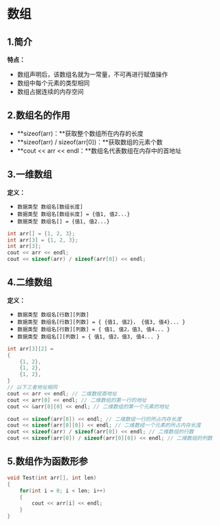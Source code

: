 # 数组

## 1.简介

**特点：**

- 数组声明后，该数组名就为一常量，不可再进行赋值操作
- 数组中每个元素的类型相同
- 数组占据连续的内存空间



## 2.数组名的作用

- **sizeof(arr)：**获取整个数组所在内存的长度
- **sizeof(arr) / sizeof(arr[0])：**获取数组的元素个数
- **cout << arr << endl：**数组名代表数组在内存中的首地址



## 3.一维数组

**定义：**

- `数据类型 数组名[数组长度]`
- `数据类型 数组名[数组长度] = {值1, 值2...}`
- `数据类型 数组名[] = {值1, 值2...}`

```C++
int arr[] = {1, 2, 3};
int arr[3] = {1, 2, 3};
int arr[3];
cout << arr << endl;
cout << sizeof(arr) / sizeof(arr[0]) << endl;
```



## 4.二维数组

**定义：**

- `数据类型 数组名[行数][列数]`
- `数据类型 数组名[行数][列数] = { {值1, 值2}， {值3, 值4}... }`
- `数据类型 数组名[行数][列数] = { 值1, 值2，值3, 值4... }`
- `数据类型 数组名[][列数] = { 值1, 值2，值3, 值4... }`

```c++
int arr[3][2] = 
{
	{1, 2},
	{1, 2},
	{1, 2},
}
// 以下三者地址相同
cout << arr << endl; // 二维数组首地址
cout << arr[0] << endl; // 二维数组的第一行的地址
cout << &arr[0][0] << endl; // 二维数组的第一个元素的地址

cout << sizeof(arr[0]) << endl; // 二维数组一行的所占内存长度
cout << sizeof(arr[0][0]) << endl; // 二维数组一个元素的所占内存长度
cout << sizeof(arr) / sizeof(arr[0]) << endl; // 二维数组的行数
cout << sizeof(arr[0]) / sizeof(arr[0][0]) << endl; // 二维数组的列数
```



## 5.数组作为函数形参

```c++
void Test(int arr[], int len)
{
	for(int i = 0; i < len; i++)
	{
		cout << arr[i] << endl;
	}
}
```



